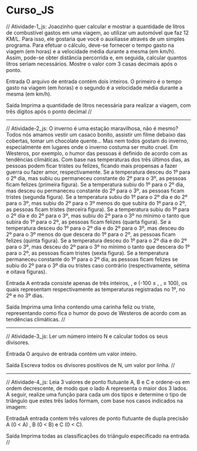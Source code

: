 # Curso_JS
//
Atividade-1_js:
Joaozinho quer calcular e mostrar a quantidade de litros de combustível gastos em uma viagem, ao utilizar um automóvel que faz 12 KM/L. Para isso, ele gostaria que você o auxiliasse através de um simples programa. Para efetuar o cálculo, deve-se fornecer o tempo gasto na viagem (em horas) e a velocidade média durante a mesma (em km/h). Assim, pode-se obter distância percorrida e, em seguida, calcular quantos litros seriam necessários. Mostre o valor com 3 casas decimais após o ponto.

Entrada
O arquivo de entrada contém dois inteiros. O primeiro é o tempo gasto na viagem (em horas) e o segundo é a velocidade média durante a mesma (em km/h).

Saída
Imprima a quantidade de litros necessária para realizar a viagem, com três dígitos após o ponto decimal
//

---

//
Atividade-2_js:
O inverno é uma estação maravilhosa, não é mesmo? Todos nós amamos vestir um casaco bonito, assistir um filme debaixo das cobertas, tomar um chocolate quente… Mas nem todos gostam do inverno, especialmente em lugares onde o inverno costuma ser muito cruel. Em Westeros, por exemplo, o humor das pessoas é definido de acordo com as tendências climáticas. Com base nas temperaturas dos três últimos dias, as pessoas podem ficar tristes ou felizes, ficando mais propensas a fazer guerra ou fazer amor, respectivamente.
Se a temperatura desceu do 1º para o 2º dia, mas subiu ou permaneceu constante do 2º para o 3º, as pessoas ficam felizes (primeira figura).
Se a temperatura subiu do 1º para o 2º dia, mas desceu ou permaneceu constante do 2º para o 3º, as pessoas ficam tristes (segunda figura).
Se a temperatura subiu do 1º para o 2º dia e do 2º para o 3º, mas subiu do 2º para o 3º menos do que subira do 1º para o 2º, as pessoas ficam tristes (terceira figura).
Se a temperatura subiu do 1º para o 2º dia e do 2º para o 3º, mas subiu do 2º para o 3º no mínimo o tanto que subira do 1º para o 2º, as pessoas ficam felizes (quarta figura).
Se a temperatura desceu do 1º para o 2º dia e do 2º para o 3º, mas desceu do 2º para o 3º menos do que descera do 1º para o 2º, as pessoas ficam felizes (quinta figura).
Se a temperatura desceu do 1º para o 2º dia e do 2º para o 3º, mas desceu do 2º para o 3º no mínimo o tanto que descera do 1º para o 2º, as pessoas ficam tristes (sexta figura).
Se a temperatura permaneceu constante do 1º para o 2º dia, as pessoas ficam felizes se subiu do 2º para o 3º dia ou tristes caso contrário (respectivamente, sétima e oitava figuras).

Entrada
A entrada consiste apenas de três inteiros, ,  e  (-100 ≤ , ,  ≤ 100), os quais representam respectivamente as temperaturas registradas no 1º, no 2º e no 3º dias.

Saída
Imprima uma linha contendo uma carinha feliz ou triste, representando como fica o humor do povo de Westeros de acordo com as tendências climáticas.
//

---

//
Atividade-3_js:
Ler um número inteiro N e calcular todos os seus divisores.

Entrada
O arquivo de entrada contém um valor inteiro.

Saída
Escreva todos os divisores positivos de N, um valor por linha.
//

---

//
Atividade-4_js:
Leia 3 valores de ponto flutuante A, B e C e ordene-os em ordem decrescente, de modo que o lado A representa o maior dos 3 lados. A seguir, realize uma função para cada um dos tipos e determine o tipo de triângulo que estes três lados formam, com base nos casos indicados na imagem:

EntradaA entrada contem três valores de ponto flutuante de dupla precisão A (0 < A) , B (0 < B) e C (0 < C).

Saída
Imprima todas as classificações do triângulo especificado na entrada.
//